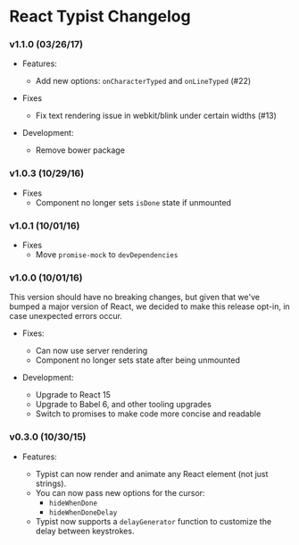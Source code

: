 # React Typist Changelog


### v1.1.0 (03/26/17)

- Features:
  + Add new options: `onCharacterTyped` and `onLineTyped` (#22)

- Fixes
  + Fix text rendering issue in webkit/blink under certain widths (#13)

- Development:
  + Remove bower package


### v1.0.3 (10/29/16)

- Fixes
  + Component no longer sets `isDone` state if unmounted


### v1.0.1 (10/01/16)

- Fixes
  + Move `promise-mock` to `devDependencies`


### v1.0.0 (10/01/16)

This version should have no breaking changes, but given that we've bumped a
major version of React, we decided to  make this release opt-in, in case
unexpected errors occur.

- Fixes:
  + Can now use server rendering
  + Component no longer sets state after being unmounted

- Development:
  + Upgrade to React 15
  + Upgrade to Babel 6, and other tooling upgrades
  + Switch to promises to make code more concise and readable


### v0.3.0 (10/30/15)

- Features:

  + Typist can now render and animate any React element (not just strings).
  + You can now pass new options for the cursor:
    + `hideWhenDone`
    + `hideWhenDoneDelay`
  + Typist now supports a `delayGenerator` function to customize the delay
    between keystrokes.
